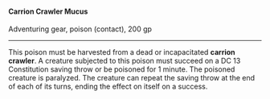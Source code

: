 #### Carrion Crawler Mucus

Adventuring gear, poison (contact), 200 gp

---

This poison must be harvested from a dead or incapacitated **carrion crawler**. A creature subjected to this poison must succeed on a DC 13 Constitution saving throw or be poisoned for 1 minute. The poisoned creature is paralyzed. The creature can repeat the saving throw at the end of each of its turns, ending the effect on itself on a success.